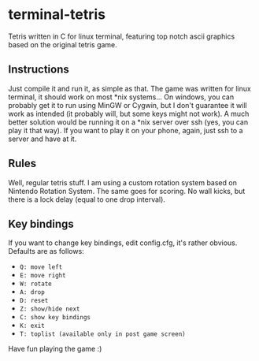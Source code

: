 # terminal-tetris
Tetris written in C for linux terminal, featuring top notch ascii graphics based on the original tetris game.

## Instructions
Just compile it and run it, as simple as that. The game was written for linux terminal, it should work on most \*nix systems... On windows, you can probably get it to run using MinGW or Cygwin, but I don't guarantee it will work as intended (it probably will, but some keys might not work). A much better solution would be running it on a \*nix server over ssh (yes, you can play it that way). If you want to play it on your phone, again, just ssh to a server and have at it.

## Rules
Well, regular tetris stuff. I am using a custom rotation system based on Nintendo Rotation System. The same goes for scoring. No wall kicks, but there is a lock delay (equal to one drop interval).

## Key bindings
If you want to change key bindings, edit config.cfg, it's rather obvious.
Defaults are as follows:

* `Q: move left`
* `E: move right`
* `W: rotate`
* `A: drop`
* `D: reset`
* `Z: show/hide next`
* `C: show key bindings`
* `K: exit`
* `T: toplist (available only in post game screen)`

Have fun playing the game :)
